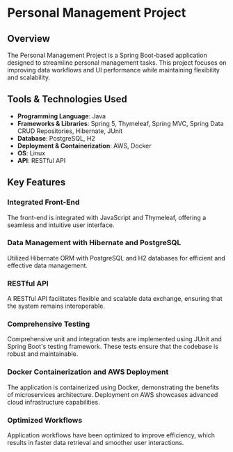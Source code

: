 # Personal Management Project

## Overview
The Personal Management Project is a Spring Boot-based application designed to streamline personal management tasks. This project focuses on improving data workflows and UI performance while maintaining flexibility and scalability.

## Tools & Technologies Used
- **Programming Language**: Java
- **Frameworks & Libraries**: Spring 5, Thymeleaf, Spring MVC, Spring Data CRUD Repositories, Hibernate, JUnit
- **Database**: PostgreSQL, H2
- **Deployment & Containerization**: AWS, Docker
- **OS**: Linux
- **API**: RESTful API

## Key Features

### Integrated Front-End
The front-end is integrated with JavaScript and Thymeleaf, offering a seamless and intuitive user interface.

### Data Management with Hibernate and PostgreSQL
Utilized Hibernate ORM with PostgreSQL and H2 databases for efficient and effective data management.

### RESTful API
A RESTful API facilitates flexible and scalable data exchange, ensuring that the system remains interoperable.

### Comprehensive Testing
Comprehensive unit and integration tests are implemented using JUnit and Spring Boot's testing framework. These tests ensure that the codebase is robust and maintainable.

### Docker Containerization and AWS Deployment
The application is containerized using Docker, demonstrating the benefits of microservices architecture. Deployment on AWS showcases advanced cloud infrastructure capabilities.

### Optimized Workflows
Application workflows have been optimized to improve efficiency, which results in faster data retrieval and smoother user interactions.
